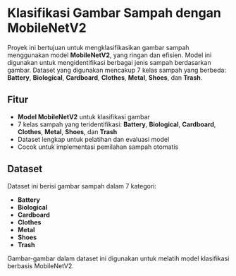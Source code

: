 # Klasifikasi Gambar Sampah dengan MobileNetV2

Proyek ini bertujuan untuk mengklasifikasikan gambar sampah menggunakan model **MobileNetV2**, yang ringan dan efisien. Model ini digunakan untuk mengidentifikasi berbagai jenis sampah berdasarkan gambar. Dataset yang digunakan mencakup 7 kelas sampah yang berbeda: **Battery**, **Biological**, **Cardboard**, **Clothes**, **Metal**, **Shoes**, dan **Trash**.

## Fitur
- **Model MobileNetV2** untuk klasifikasi gambar
- 7 kelas sampah yang teridentifikasi: **Battery**, **Biological**, **Cardboard**, **Clothes**, **Metal**, **Shoes**, dan **Trash**
- Dataset lengkap untuk pelatihan dan evaluasi model
- Cocok untuk implementasi pemilahan sampah otomatis

## Dataset

Dataset ini berisi gambar sampah dalam 7 kategori:
- **Battery**
- **Biological**
- **Cardboard**
- **Clothes**
- **Metal**
- **Shoes**
- **Trash**

Gambar-gambar dalam dataset ini digunakan untuk melatih model klasifikasi berbasis MobileNetV2.
